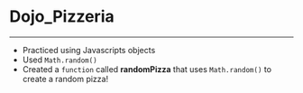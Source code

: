 # Dojo_Pizzeria
---
- Practiced using Javascripts objects
- Used ```Math.random()```
- Created a ```function``` called **randomPizza** that uses ```Math.random()``` to create a random pizza!
